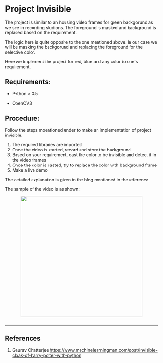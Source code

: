 # Project Invisible ##

The project is similar to an housing video frames for green backgorund as we see in recording studions. The foreground is masked and background is replaced based on the requirement. 

The logic here is quite opposite to the one mentioned above. In our case we will be masking the backgorund and replacing the foreground for the selective color. 

Here we implement the project for red, blue and any color to one's requirement.

## Requirements:

- Python > 3.5

- OpenCV3

## Procedure:
Follow the steps moentioned under to make an implementation of project invisible.

  1. The required libraries are imported
  2. Once the video is started, record and store the background
  3. Based on your requirement, cast the color to be invisible and detect it in the video frames
  4. Once the color is casted, try to replace the color with background frame
  5. Make a live demo
  
  The detailed explanation is given in the blog mentioned in the reference.
  
  The sample of the video is as shown:
  
 <p align="center"> 
<img src="https://github.com/rahulmadanraju/Projects/blob/master/Project_Invisible/ezgif.com-video-to-gif.gif", width="400", height="400" />
<p>
  
  ## 
  
  --------------------------------------------------------------------------------------------------------------------------------
  
  ## References
  1. Gaurav Chatterjee https://www.machinelearningman.com/post/invisible-cloak-of-harry-potter-with-python
  



